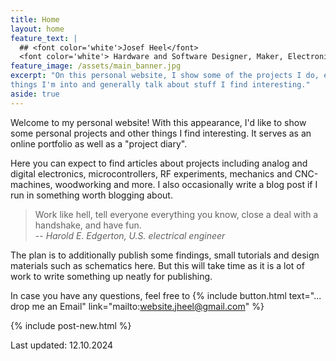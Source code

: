 ```yaml
---
title: Home
layout: home
feature_text: |
  ## <font color='white'>Josef Heel</font>
  <font color='white'> Hardware and Software Designer, Maker, Electronics Enthusiast </font>
feature_image: /assets/main_banner.jpg
excerpt: "On this personal website, I show some of the projects I do, explain
things I'm into and generally talk about stuff I find interesting."
aside: true
---
```


Welcome to my personal website! With this appearance, I'd like to show some personal projects and other things I find interesting. It serves as an online portfolio as well as a "project diary".

Here you can expect to find articles about projects including analog and digital electronics, microcontrollers, RF experiments, mechanics and CNC-machines, woodworking and more. I also occasionally write a blog post if I run in something worth blogging about.

> Work like hell, tell everyone everything you know, close a deal with a
> handshake, and have fun. <br>
> -- <cite>Harold E. Edgerton, U.S. electrical engineer</cite>

The plan is to additionally publish some findings, small tutorials and design materials such as schematics here. But this will take time as it is a lot of work to write something up neatly for publishing.

In case you have any questions, feel free to
{% include button.html text="... drop me an Email" link="mailto:website.jheel@gmail.com" %}

{% include post-new.html %}

Last updated: 12.10.2024
